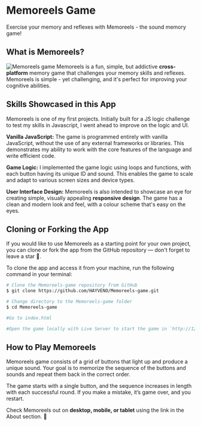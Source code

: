 # Memoreels Game

Exercise your memory and reflexes with Memoreels - the sound memory game!

## What is Memoreels?

![Memoreels game](https://res.cloudinary.com/detye5zx5/image/upload/v1681511508/all-devices-black_1_vfm5pq.png)
Memoreels is a fun, simple, but addictive **cross-platform** memory game that challenges your memory skills and reflexes. Memoreels is simple - yet challenging, and it's perfect for improving your cognitive abilities.

## Skills Showcased in this App

Memoreels is one of my first projects. Initially built for a JS logic challenge to test my skills in Javascript, I went ahead to improve on the logic and UI.

**Vanilla JavaScript:** The game is programmed entirely with vanilla JavaScript, without the use of any external frameworks or libraries. This demonstrates my ability to work with the core features of the language and write efficient code.

**Game Logic:** I implemented the game logic using loops and functions, with each button having its unique ID and sound. This enables the game to scale and adapt to various screen sizes and device types.

**User Interface Design:** Memoreels is also intended to showcase an eye for creating simple, visually appealing **responsive design**. The game has a clean and modern look and feel, with a colour scheme that's easy on the eyes.

## Cloning or Forking the App

If you would like to use Memoreels as a starting point for your own project, you can clone or fork the app from the GitHub repository — don't forget to leave a star 🌟.

To clone the app and access it from your machine, run the following command in your terminal:

```bash
# Clone the Memoreels-game repository from GitHub
$ git clone https://github.com/HAYVENO/Memoreels-game.git

# Change directory to the Memoreels-game folder
$ cd Memoreels-game

#Go to index.html

#Open the game locally with Live Server to start the game in `http://127.0.0.1:5500/` or any other specified port.
```

## How to Play Memoreels

Memoreels game consists of a grid of buttons that light up and produce a unique sound. Your goal is to memorize the sequence of the buttons and sounds and repeat them back in the correct order.

The game starts with a single button, and the sequence increases in length with each successful round. If you make a mistake, it’s game over, and you restart.

Check Memoreels out on **desktop, mobile, or tablet** using the link in the About section. 🌟
